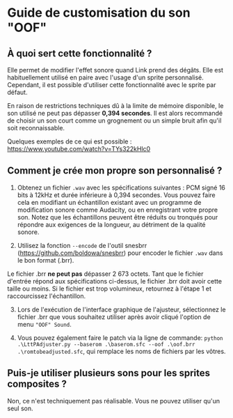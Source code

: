 # Guide de customisation du son "OOF"

## À quoi sert cette fonctionnalité ?

Elle permet de modifier l'effet sonore quand Link prend des dégâts. Elle est habituellement utilisé en paire avec l'usage d'un sprite personnalisé. Cependant, il est possible d'utiliser cette fonctionnalité avec le sprite par défaut.

En raison de restrictions techniques dû à la limite de mémoire disponible, le son utilisé ne peut pas dépasser  **0,394 secondes**. Il est alors recommandé de choisir un son court comme un grognement ou un simple bruit afin qu'il soit reconnaissable.


Quelques exemples de ce qui est possible : https://www.youtube.com/watch?v=TYs322kHlc0

## Comment je crée mon propre son personnalisé ? 

1. Obtenez un fichier `.wav` avec les spécifications suivantes : PCM signé 16 bits à 12kHz et durée inférieure à 0,394 secondes. Vous pouvez faire cela en modifiant un échantillon existant avec un programme de modification sonore comme Audacity, ou en enregistrant votre propre son. Notez que les échantillons peuvent être réduits ou tronqués pour répondre aux exigences de la longueur, au détriment de la qualité sonore.

2. Utilisez la fonction `--encode` de l'outil snesbrr (https://github.com/boldowa/snesbrr) pour encoder le fichier `.wav` dans le bon format (.brr).

Le fichier .brr **ne peut pas** dépasser 2 673 octets. Tant que le fichier d'entrée répond aux spécifications ci-dessus, le fichier .brr doit avoir cette taille ou moins. Si le fichier est trop volumineux, retournez à l'étape 1 et raccourcissez l'échantillon. 

3. Lors de l'exécution de l'interface graphique de l'ajusteur, sélectionnez le fichier .brr que vous souhaitez utiliser après avoir cliqué l'option de menu  `"OOF" Sound`.

4. Vous pouvez également faire le patch via la ligne de commande: `python .\LttPAdjuster.py --baserom .\baserom.sfc --oof .\oof.brr .\romtobeadjusted.sfc`, qui remplace les noms de fichiers par les vôtres. 

## Puis-je utiliser plusieurs sons pour les sprites composites ?

Non, ce n'est techniquement pas réalisable. Vous ne pouvez utiliser qu'un seul son. 